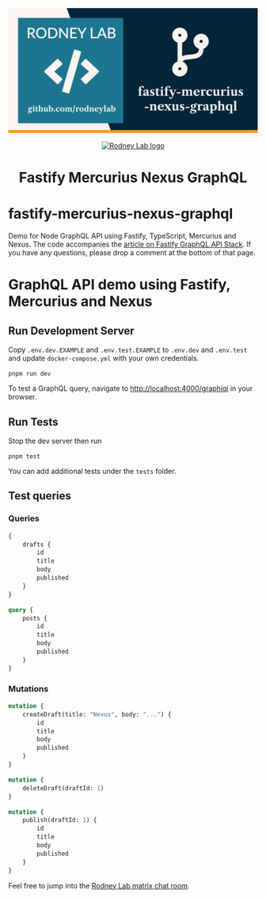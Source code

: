 <img src="./images/rodneylab-github-fastify-mercurius-nexus-graphql.png" alt="Rodney Lab fastify-mercurius-nexus-graphql Github banner">

<p align="center">
  <a aria-label="Open Rodney Lab site" href="https://rodneylab.com" rel="nofollow noopener noreferrer">
    <img alt="Rodney Lab logo" src="https://rodneylab.com/assets/icon.png" width="60" />
  </a>
</p>
<h1 align="center">
  Fastify Mercurius Nexus GraphQL
</h1>

# fastify-mercurius-nexus-graphql

Demo for Node GraphQL API using Fastify, TypeScript, Mercurius and Nexus. The code accompanies the <a aria-label="Open Rodney Lab blog post on using Fastify Graph Q L A P I Stack" href="https://rodneylab.com/fastify-graphql-api-stack/">article on Fastify GraphQL API Stack</a>. If you have any questions, please drop a comment at the bottom of that page.

# GraphQL API demo using Fastify, Mercurius and Nexus

## Run Development Server

Copy `.env.dev.EXAMPLE` and `.env.test.EXAMPLE` to `.env.dev` and `.env.test` and update `docker-compose.yml` with your own credentials.

```shell
pnpm run dev
```

To test a GraphQL query, navigate to [http://localhost:4000/graphiql](http://localhost:4000/graphql) in your browser.

## Run Tests

Stop the dev server then run

```shell
pnpm test
```

You can add additional tests under the `tests` folder.

## Test queries

### Queries

```graphql
{
	drafts {
		id
		title
		body
		published
	}
}
```

```graphql
query {
	posts {
		id
		title
		body
		published
	}
}
```

### Mutations

```graphql
mutation {
	createDraft(title: "Nexus", body: "...") {
		id
		title
		body
		published
	}
}
```

```graphql
mutation {
	deleteDraft(draftId: 1)
}
```

```graphql
mutation {
	publish(draftId: 1) {
		id
		title
		body
		published
	}
}
```

Feel free to jump into the [Rodney Lab matrix chat room](https://matrix.to/#/%23rodney:matrix.org).
